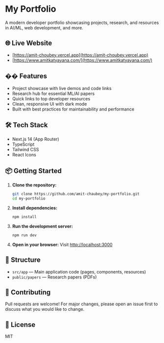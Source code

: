 # My Portfolio

A modern developer portfolio showcasing projects, research, and resources in AI/ML, web development, and more.

## 🌐 Live Website
- [https://amit-choubey.vercel.app](https://amit-choubey.vercel.app)
- [https://www.amitkatyayana.com/](https://www.amitkatyayana.com/)

## �� Features
- Project showcase with live demos and code links
- Research hub for essential ML/AI papers
- Quick links to top developer resources
- Clean, responsive UI with dark mode
- Built with best practices for maintainability and performance

## 🛠️ Tech Stack
- Next.js 14 (App Router)
- TypeScript
- Tailwind CSS
- React Icons

## 📦 Getting Started
1. **Clone the repository:**
   ```bash
   git clone https://github.com/amit-chaubey/my-portfolio.git
   cd my-portfolio
   ```
2. **Install dependencies:**
   ```bash
   npm install
   ```
3. **Run the development server:**
   ```bash
   npm run dev
   ```
4. **Open in your browser:**
   Visit [http://localhost:3000](http://localhost:3000)

## 📁 Structure
- `src/app` — Main application code (pages, components, resources)
- `public/papers` — Research papers (PDFs)

## 🤝 Contributing
Pull requests are welcome! For major changes, please open an issue first to discuss what you would like to change.

## 📄 License
MIT 